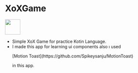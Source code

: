  # XoXGame
 <p>
<img src="https://img.icons8.com/external-lineal-color-zulfa-mahendra/48/000000/external-tic-tac-toe-halloween-activities-lineal-color-zulfa-mahendra.png" width="50" height="50">
</p>
<ul>
  <li>Simple XoX Game for practice Kotin Language. </li>
  <li>I made this app for learning ui components also ı used <p> [Motion Toast](https://github.com/Spikeysanju/MotionToast) </p> in this app.</li>
</ul>

